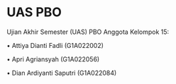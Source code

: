 # UAS PBO

Ujian Akhir Semester (UAS) PBO Anggota Kelompok 15:

  •	Attiya Dianti Fadli (G1A022002)
  
  •	Apri Agriansyah (G1A022056)
  
  •	Dian Ardiyanti Saputri (G1A022084)


